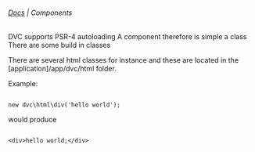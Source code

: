 ###### [Docs](/docs/) | Components

DVC supports PSR-4 autoloading
A component therefore is simple a class
There are some build in classes

There are several html classes for instance and these are located in  the [application]/app/dvc/html folder.

Example:
<pre><code>
new dvc\html\div('hello world');
</code></pre>

would produce
<pre><code>
&lt;div&gt;hello world;&lt;/div&gt;
</code></pre>

